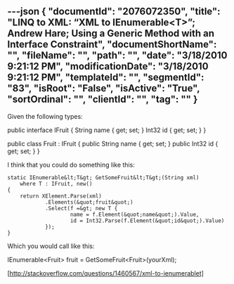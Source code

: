 ---json
{
  "documentId": "2076072350",
  "title": "LINQ to XML: “XML to IEnumerable&lt;T&gt;”; Andrew Hare; Using a Generic Method with an Interface Constraint",
  "documentShortName": "",
  "fileName": "",
  "path": "",
  "date": "3/18/2010 9:21:12 PM",
  "modificationDate": "3/18/2010 9:21:12 PM",
  "templateId": "",
  "segmentId": "83",
  "isRoot": "False",
  "isActive": "True",
  "sortOrdinal": "",
  "clientId": "",
  "tag": ""
}
---

Given the following types:

public interface IFruit
{
    String name { get; set; }
    Int32 id { get; set; }
}

public class Fruit : IFruit
{
    public String name { get; set; }
    public Int32 id { get; set; }
}

I think that you could do something like this:

    static IEnumerable&lt;T&gt; GetSomeFruit&lt;T&gt;(String xml)
        where T : IFruit, new()
    {
        return XElement.Parse(xml)
                .Elements(&quot;fruit&quot;)
                .Select(f =&gt; new T {
                        name = f.Element(&quot;name&quot;).Value,
                        id = Int32.Parse(f.Element(&quot;id&quot;).Value)
                });
    }

Which you would call like this:

IEnumerable&lt;Fruit&gt; fruit = GetSomeFruit&lt;Fruit&gt;(yourXml);

[http://stackoverflow.com/questions/1460567/xml-to-ienumerablet]
